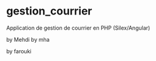 # gestion_courrier
Application de gestion de courrier en PHP (Silex/Angular)


by Mehdi
by mha

by farouki